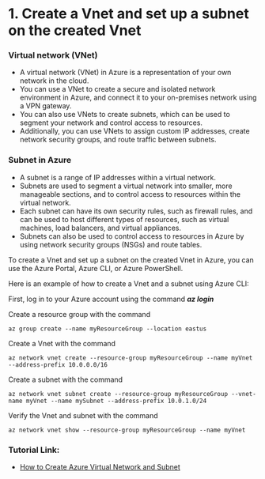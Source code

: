 # 1. Create a Vnet and set up a subnet on the created Vnet

### Virtual network (VNet)

- A virtual network (VNet) in Azure is a representation of your own network in the cloud.
- You can use a VNet to create a secure and isolated network environment in Azure, and connect it to your on-premises network using a VPN gateway.
- You can also use VNets to create subnets, which can be used to segment your network and control access to resources.
- Additionally, you can use VNets to assign custom IP addresses, create network security groups, and route traffic between subnets.

### Subnet in Azure

- A subnet is a range of IP addresses within a virtual network.
- Subnets are used to segment a virtual network into smaller, more manageable sections, and to control access to resources within the virtual network.
- Each subnet can have its own security rules, such as firewall rules, and can be used to host different types of resources, such as virtual machines, load balancers, and virtual appliances.
- Subnets can also be used to control access to resources in Azure by using network security groups (NSGs) and route tables.

To create a Vnet and set up a subnet on the created Vnet in Azure, you can use the Azure Portal, Azure CLI, or Azure PowerShell.

Here is an example of how to create a Vnet and a subnet using Azure CLI:

First, log in to your Azure account using the command **_az login_**

Create a resource group with the command

    az group create --name myResourceGroup --location eastus

Create a Vnet with the command

    az network vnet create --resource-group myResourceGroup --name myVnet --address-prefix 10.0.0.0/16

Create a subnet with the command

    az network vnet subnet create --resource-group myResourceGroup --vnet-name myVnet --name mySubnet --address-prefix 10.0.1.0/24

Verify the Vnet and subnet with the command

    az network vnet show --resource-group myResourceGroup --name myVnet

### Tutorial Link:

- [How to Create Azure Virtual Network and Subnet](https://www.youtube.com/watch?v=7mn8WDoAMJU&t=2s)
